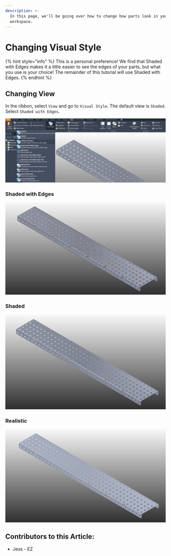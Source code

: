 ```yaml
---
description: >-
  In this page, we'll be going over how to change how parts look in your
  workspace.
---
```


# Changing Visual Style

{% hint style="info" %}
This is a personal preference!  We find that Shaded with Edges makes it a little easier to see the edges of your parts, but what you use is your choice!  The remainder of this tutorial will use Shaded with Edges.&#x20;
{% endhint %}

## Changing View

In the ribbon, select `View` and go to `Visual Style`.  The default view is `Shaded`.  Select `Shaded with Edges`. &#x20;

![Visual Style Menu](<../../../.gitbook/assets/image (188).png>)

### Shaded with Edges

![Steel 5 Wide with Shaded with Edges Visual Style](<../../../.gitbook/assets/image (169).png>)

### Shaded&#x20;

![Steel 5 Wide with Shaded Visual Style](<../../../.gitbook/assets/image (54).png>)

### Realistic

![Steel 5 Wide with Realistic Visual Style](<../../../.gitbook/assets/image (62).png>)



## Contributors to this Article:

* Jess - EZ

